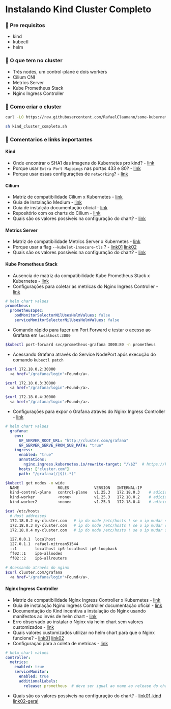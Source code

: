 # Instalando Kind Cluster Completo

### 📌 Pre requisitos
- kind
- kubectl
- helm

### 📌 O que tem no cluster
- Três nodes, um control-plane e dois workers
- Cilium CNI
- Metrics Server
- Kube Prometheus Stack
- Nginx Ingress Controller

### 📌 Como criar o cluster
``` bash
curl -LO https://raw.githubusercontent.com/RafaelClaumann/some-kubernetes-study/main/kind_cluster_completo.sh

sh kind_cluster_completo.sh
```

### 📌 Comentarios e links importantes 

#### Kind
- Onde encontrar o SHA1 das imagens do Kubernetes pro kind? - [link](https://github.com/kubernetes-sigs/kind/releases/tag/v0.17.0)
- Porque usar `Extra Port Mappings` nas portas 433 e 80? - [link](https://kind.sigs.k8s.io/docs/user/ingress/#create-cluster)
- Porque usar essas configurações de `networking`? - [link](https://medium.com/@charled.breteche/kind-cluster-with-cilium-and-no-kube-proxy-c6f4d84b5a9d)

#### Cilium
- Matriz de compatibilidade Cilium x Kubernetes - [link](https://docs.cilium.io/en/stable/network/kubernetes/compatibility/)
- Guia de Instalação Medium - [link](https://medium.com/@charled.breteche/kind-cluster-with-cilium-and-no-kube-proxy-c6f4d84b5a9d)
- Guia de instalção documentação oficial - [link](https://docs.cilium.io/en/stable/installation/k8s-install-helm/)
- Repositório com os charts do Cilium - [link](https://quay.io/repository/cilium/cilium?tab=tags&tag=latest)
- Quais são os valores possíveis na configuração do chart? - [link](https://github.com/cilium/cilium/blob/master/install/kubernetes/cilium/values.yaml)

#### Metrics Server
- Matriz de compatibilidade Metrics Server x Kubernetes - [link](https://github.com/kubernetes-sigs/metrics-server#compatibility-matrix)
- Porque usar a flag `--kubelet-insecure-tls` ? - [link01](https://github.com/kubernetes-sigs/kind/issues/398#issuecomment-478311167) [link02](https://github.com/kubernetes-sigs/metrics-server/blob/master/README.md#configuration)
- Quais são os valores possíveis na configuração do chart? - [link](https://github.com/kubernetes-sigs/metrics-server/blob/master/charts/metrics-server/values.yaml)

#### Kube Prometheus Stack
- Ausencia de matriz da compatibilidade Kube Prometheus Stack x Kubernetes - [link](https://github.com/prometheus-community/helm-charts/issues/97)
- Configurações para coletar as metricas do Nginx Ingress Controller - [link](https://kubernetes.github.io/ingress-nginx/user-guide/monitoring/#configure-prometheus)
``` yaml
# helm chart values
prometheus:
  prometheusSpec:
    podMonitorSelectorNilUsesHelmValues: false
    serviceMonitorSelectorNilUsesHelmValues: false
```
- Comando rápido para fazer um Port Forward e testar o acesso ao Grafana em `localhost:3000`
``` bash
$kubectl port-forward svc/prometheus-grafana 3000:80 -n prometheus
```
- Acessando Grafana através do Service NodePort após execução do comando `kubectl patch`
``` bash
$curl 172.18.0.2:30000
  <a href="/grafana/login">Found</a>.

$curl 172.18.0.3:30000
  <a href="/grafana/login">Found</a>.

$curl 172.18.0.4:30000
  <a href="/grafana/login">Found</a>.
```
- Configurações para expor o Grafana através do Nginx Ingress Controller - [link](https://fabianlee.org/2022/07/02/prometheus-exposing-prometheus-grafana-as-ingress-for-kube-prometheus-stack/)
``` yaml
# helm chart values 
  grafana:
    env:
      GF_SERVER_ROOT_URL: "http://cluster.com/grafana"
      GF_SERVER_SERVE_FROM_SUB_PATH: "true"
    ingress:
      enabled: "true"
      annotations:
        nginx.ingress.kubernetes.io/rewrite-target: "/\$2"  # https://kubernetes.github.io/ingress-nginx/examples/rewrite/#rewrite-target
      hosts: ["cluster.com"]
      path: "/grafana(/|$)(.*)"      
```
``` bash
$kubectl get nodes -o wide
  NAME                 ROLES           VERSION   INTERNAL-IP
  kind-control-plane   control-plane   v1.25.3   172.18.0.3    # adicionar ip do node ao /etc/hosts
  kind-worker          <none>          v1.25.3   172.18.0.2    # adicionar ip do node ao /etc/hosts
  kind-worker2         <none>          v1.25.3   172.18.0.4    # adicionar ip do node ao /etc/hosts

$cat /etc/hosts                                                                                               
  # Host addresses
  172.18.0.2 my-cluster.com   # ip do node /etc/hosts ! se o ip mudar sera preciso ajustar
  172.18.0.3 my-cluster.com   # ip do node /etc/hosts ! se o ip mudar sera preciso ajustar
  172.18.0.4 my-cluster.com   # ip do node /etc/hosts ! se o ip mudar sera preciso ajustar

  127.0.0.1  localhost
  127.0.1.1  rafael-nitroan51544
  ::1        localhost ip6-localhost ip6-loopback
  ff02::1    ip6-allnodes
  ff02::2    ip6-allrouters

# Acessando através do nginx
$curl cluster.com/grafana  
  <a href="/grafana/login">Found</a>.
```

#### Nginx Ingress Controller
- Matriz de compatibilidade Nginx Ingress Controller x Kubernetes - [link](https://github.com/kubernetes/ingress-nginx#supported-versions-table)
- Guia de instalação Nginx Ingress Controller documentação oficial - [link](https://kubernetes.github.io/ingress-nginx/deploy/)
- Documentação do Kind incentiva a instalação do Nginx usando manifestos ao invés de helm chart - [link](https://kind.sigs.k8s.io/docs/user/ingress/#ingress-nginx)
- Erro observado ao instalar o Nginx via helm chart sem valores customizados - [link](https://sam-thomas.medium.com/kubernetes-ingressclass-error-ingress-does-not-contain-a-valid-ingressclass-78aab72c15a6)
- Quais valores customizados utilizar no helm chart para que o Nginx funcione? - [link01](https://github.com/kubernetes-sigs/kind/issues/1693#issuecomment-1166157946) [link02](https://github.com/kubernetes/ingress-nginx/blob/main/hack/manifest-templates/provider/kind/values.yaml)
- Configuraçao para a coleta de metricas - [link](https://kubernetes.github.io/ingress-nginx/user-guide/monitoring/#re-configure-nginx-ingress-controller)
``` yaml
# helm chart values
controller:
  metrics:
    enabled: true
    serviceMonitor:
      enabled: true
      additionalLabels:
        release: prometheus  # deve ser igual ao nome ao release do chart kube-prometheus-stack
```
- Quais são os valores possíveis na configuração do chart? - [link01-kind](https://github.com/kubernetes/ingress-nginx/blob/main/hack/manifest-templates/provider/kind/values.yaml) [link02-geral](https://github.com/kubernetes/ingress-nginx/blob/main/charts/ingress-nginx/values.yaml)
